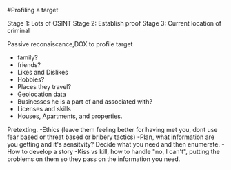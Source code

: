 #Profiling a target


Stage 1: Lots of OSINT
Stage 2: Establish proof
Stage 3: Current location of criminal

Passive reconaiscance,DOX to profile target

- family?
- friends?
- Likes and Dislikes
- Hobbies?
- Places they travel?
- Geolocation data
- Businesses he is a part of and associated with?
- Licenses and skills
- Houses, Apartments, and properties.

Pretexting.
 -Ethics (leave them feeling better for having met you,  dont use fear based or threat based or bribery tactics)
 -Plan, what information are you getting and it's sensitvity? Decide what you need and then enumerate.
 -How to develop a story
 -Kiss vs kill, how to handle "no, I can't", putting the problems on them so they pass on the information you need.
